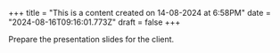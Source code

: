 +++
title = "This is a content created on 14-08-2024 at 6:58PM"
date = "2024-08-16T09:16:01.773Z"
draft = false
+++

  Prepare the presentation slides for the client.
        